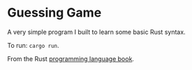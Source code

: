 # Guessing Game

A very simple program I built to learn some basic Rust syntax.

To run: `cargo run`.

From the Rust [programming language book](https://doc.rust-lang.org/book/second-edition/).